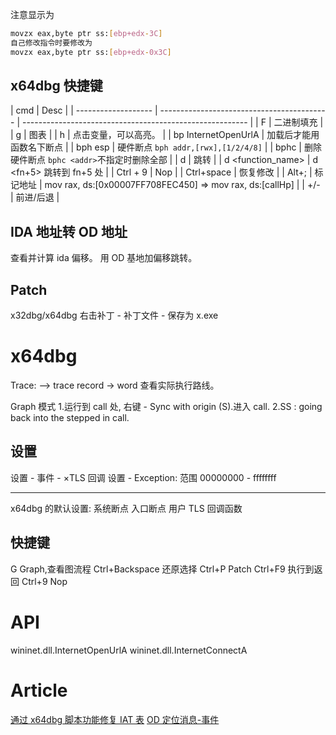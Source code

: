 注意显示为

```sh
movzx eax,byte ptr ss:[ebp+edx-3C]
自己修改指令时要修改为
movzx eax,byte ptr ss:[ebp+edx-0x3C]
```

## x64dbg 快捷键

| cmd                 | Desc                                       |
| ------------------- | ------------------------------------------ | -------------------------------------------------------- |
| F                   | 二进制填充                                 |
| g                   | 图表                                       |
| h                   | 点击变量，可以高亮。                       |
| bp InternetOpenUrlA | 加载后才能用函数名下断点                   |
| bph esp             | 硬件断点 `bph addr,[rwx],[1/2/4/8]`        |
| bphc                | 删除硬件断点 `bphc <addr>`不指定时删除全部 |
| d <addr>            | 跳转                                       |
| d <function_name>   | d <fn+5> 跳转到 fn+5 处                    |
| Ctrl + 9            | Nop                                        |
| Ctrl+space          | 恢复修改                                   |
| Alt+;               | 标记地址                                   | mov rax, ds:[0x00007FF708FEC450] => mov rax, ds:[callHp] |
| +/-                 | 前进/后退                                  |

## IDA 地址转 OD 地址

查看并计算 ida 偏移。
用 OD 基地加偏移跳转。

## Patch

x32dbg/x64dbg 右击补丁 - 补丁文件 - 保存为 x.exe

# x64dbg

Trace: --> trace record -> word 查看实际执行路线。

Graph 模式 1.运行到 call 处, 右键 - Sync with origin (S).进入 call.
2.SS : going back into the stepped in call.

## 设置

设置 - 事件 - ×TLS 回调
设置 - Exception: 范围 00000000 - ffffffff

---

x64dbg 的默认设置: 系统断点 入口断点 用户 TLS 回调函数

## 快捷键

G Graph,查看图流程
Ctrl+Backspace 还原选择
Ctrl+P Patch
Ctrl+F9 执行到返回
Ctrl+9 Nop

# API

wininet.dll.InternetOpenUrlA
wininet.dll.InternetConnectA

# Article

[通过 x64dbg 脚本功能修复 IAT 表](https://mp.weixin.qq.com/s/ZjxRNJr22H2val27mCeoUg)
[OD 定位消息-事件](https://mp.weixin.qq.com/s/d57aOp_fN6eqLx6MAl01nQ)
